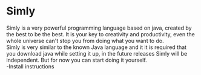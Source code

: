 # Simly
Simly is a very powerful programming language based on java, created by the best to be the best. It is your key to creativity and productivity, even the whole universe can't stop you from doing what you want to do.
<br>
Simly is very similar to the known Java language and it it is required that you download java while setting it up, in the future releases Simly will be independent. But for now you can start doing it yourself.
<br>-Install instructions</br>
